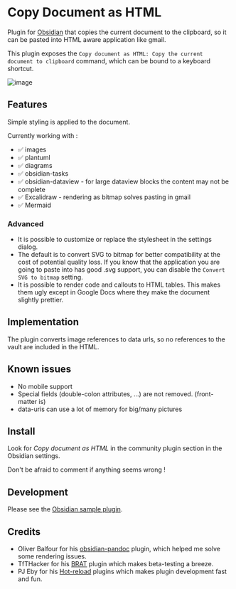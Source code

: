 # Copy Document as HTML

Plugin for [Obsidian](https://obsidian.md) that copies the current document to the clipboard, so it can be pasted into HTML aware application like gmail.

This plugin exposes the `Copy document as HTML: Copy the current document to clipboard` command, which can be bound to a keyboard shortcut.

![image](https://user-images.githubusercontent.com/2441349/202304790-aea2a29e-2ed8-4ba2-bfb6-caaeb823e6f0.png)

## Features

Simple styling is applied to the document. 

Currently working with :

- ✅ images
- ✅ plantuml
- ✅ diagrams
- ✅ obsidian-tasks
- ✅ obsidian-dataview - for large dataview blocks the content may not be complete
- ✅ Excalidraw - rendering as bitmap solves pasting in gmail
- ✅ Mermaid

### Advanced

- It is possible to customize or replace the stylesheet in the settings dialog. 
- The default is to convert SVG to bitmap for better compatibility at the cost of potential quality loss. If you know that the application you are going to paste into has good .svg support, you can disable the `Convert SVG to bitmap` setting.
- It is possible to render code and callouts to HTML tables. This makes them ugly except in Google Docs where they make the document slightly prettier. 

## Implementation

The plugin converts image references to data urls, so no references to the vault are included in the HTML.

## Known issues

- No mobile support
- Special fields (double-colon attributes, ...) are not removed. (front-matter is)
- data-uris can use a lot of memory for big/many pictures

## Install

Look for *Copy document as HTML* in the community plugin section in the Obsidian settings.

Don't be afraid to comment if anything seems wrong !

## Development

Please see the [Obsidian sample plugin](https://github.com/obsidianmd/obsidian-sample-plugin).

## Credits

- Oliver Balfour for his [obsidian-pandoc](https://github.com/OliverBalfour/obsidian-pandoc) plugin, which helped me solve
some rendering issues.
- TfTHacker for his [BRAT](https://github.com/TfTHacker/obsidian42-brat) plugin which makes beta-testing a breeze.
- PJ Eby for his [Hot-reload](https://github.com/pjeby/hot-reload) plugins which makes plugin development fast and fun.
